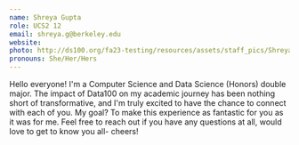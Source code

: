 ```yaml
---
name: Shreya Gupta
role: UCS2 12
email: shreya.g@berkeley.edu
website: 
photo: http://ds100.org/fa23-testing/resources/assets/staff_pics/Shreya_Gupta.jpg
pronouns: She/Her/Hers
---
```

Hello everyone! I'm a Computer Science and Data Science (Honors) double major. The impact of Data100 on my academic journey has been nothing short of transformative, and I'm truly excited to have the chance to connect with each of you. My goal? To make this experience as fantastic for you as it was for me. Feel free to reach out if you have any questions at all, would love to get to know you all- cheers!

